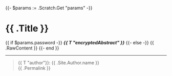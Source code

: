 {{- $params := .Scratch.Get "params" -}}
# {{ .Title }}

{{ if $params.password -}}
  ***{{ T "encryptedAbstract" }}***
{{- else -}}
  {{ .RawContent }}
{{- end }}

---

> {{ T "author"}}: {{ .Site.Author.name }}  
> {{ .Permalink }}

